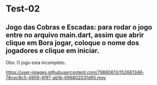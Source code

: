 # Test-02
## Jogo das Cobras e Escadas: para rodar o jogo entre no arquivo main.dart, assim que abrir clique em Bora jogar, coloque o nome dos jogadores e clique em iniciar. 

Obs: O jogo esta incompleto. 



https://user-images.githubusercontent.com/79880613/152661346-78cec8c5-4959-4f97-ab1b-696802031d95.mov

